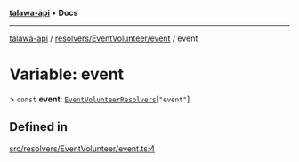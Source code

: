 [**talawa-api**](../../../../README.md) • **Docs**

***

[talawa-api](../../../../modules.md) / [resolvers/EventVolunteer/event](../README.md) / event

# Variable: event

\> `const` **event**: [`EventVolunteerResolvers`](../../../../types/generatedGraphQLTypes/type-aliases/EventVolunteerResolvers.md)\[`"event"`\]

## Defined in

[src/resolvers/EventVolunteer/event.ts:4](https://github.com/PalisadoesFoundation/talawa-api/blob/7fc9f13527dc6ead651f268e58527dcc279b95bc/src/resolvers/EventVolunteer/event.ts#L4)
